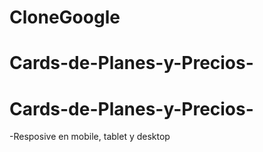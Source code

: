# CloneGoogle
# Cards-de-Planes-y-Precios-
# Cards-de-Planes-y-Precios-
-Resposive en mobile, tablet y desktop 
